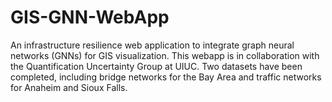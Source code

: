# GIS-GNN-WebApp
An infrastructure resilience web application to integrate graph neural networks (GNNs) for GIS visualization. This webapp is in collaboration with the Quantification Uncertainty Group at UIUC. Two datasets have been completed, including bridge networks for the Bay Area and traffic networks for Anaheim and Sioux Falls.


